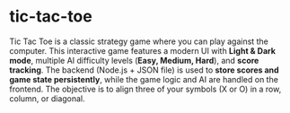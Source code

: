 # tic-tac-toe

Tic Tac Toe is a classic strategy game where you can play against the computer.
This interactive game features a modern UI with **Light & Dark mode**,
multiple AI difficulty levels (**Easy, Medium, Hard**), and **score tracking**.
The backend (Node.js + JSON file) is used to **store scores and game state persistently**, 
while the game logic and AI are handled on the frontend. 
The objective is to align three of your symbols (X or O) in a row, column, or diagonal.
